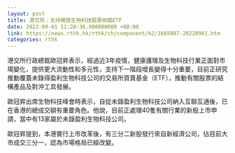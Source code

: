 ```yaml
---
layout: post
title: 港交所：支持開發生物科技股票相關ETF
date: 2022-09-01 11:28:36.000000000 +08:00
link: https://news.rthk.hk/rthk/ch/component/k2/1665087-20220901.htm
categories: rthk
---
```


港交所行政總裁歐冠昇表示，經過近3年疫情，健康護理及生物科技行業正面對市場變化，提供更大流動性和多元性，支持下一階段增長變得十分重要，目前正研究推動覆蓋未錄得盈利生物科技公司的交易所買賣基金（ETF），推動有關股票的結構產品及對沖工具發展。

歐冠昇出席生物科技峰會時表示，自從未錄盈利生物科技公司納入互聯互通後，已在香港的總成交額有重要角色。他說，目前正處理40隻有關行業的新股上市申請，當中有13家屬於未錄盈利生物科技公司。

歐冠昇提到，本港實行上市改革後，有三分二新股發行來自新經濟公司，佔目前大市成交三分一，認為市場格局已經改變。
